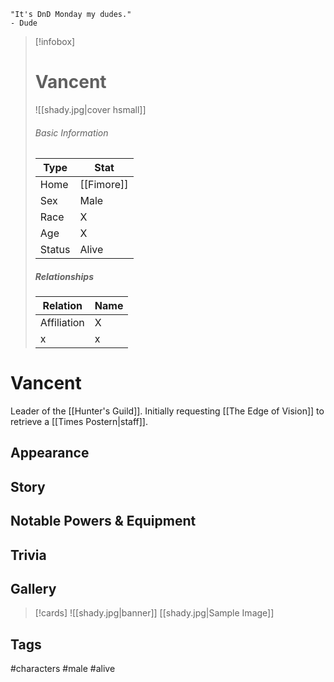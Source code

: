 	"It's DnD Monday my dudes." 
	- Dude

> [!infobox]
> # Vancent
> ![[shady.jpg|cover hsmall]]
> ###### Basic Information
> | Type | Stat |
> | ---- | ---- |
> | Home | [[Fimore]] |
> | Sex | Male |
> | Race | X |
> | Age | X |
> | Status | Alive |
> ##### Relationships
> | Relation | Name |
> | ---- | ---- |
> | Affiliation | X |
> | x | x |

# Vancent
Leader of the [[Hunter's Guild]]. Initially requesting [[The Edge of Vision]] to retrieve a [[Times Postern|staff]].
## Appearance
## Story
## Notable Powers & Equipment
## Trivia

## Gallery
>[!cards]
>![[shady.jpg|banner]]
>[[shady.jpg|Sample Image]]
>

## Tags
#characters #male #alive